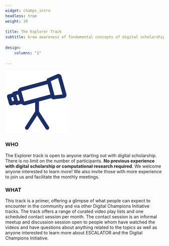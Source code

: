 ```yaml
---
widget: champs_intro
headless: true
weight: 10

title: The Explorer Track
subtitle: Grow awareness of fundamental concepts of digital scholarship

design:
    columns: "1"

---
```


<img src="explore-icon.svg" width="200px">

### WHO

The Explorer track is open to anyone starting out with digital scholarship. There is no limit on the number of participants. 
__No previous experience with digital scholarship or computational research required__. We welcome anyone interested to learn more! We also invite those with more experience to join us and facilitate the monthly meetings. 

### WHAT

This track is a primer, offering a glimpse of what people can expect to encounter in the community and via other Digital Champions Initiative tracks. The track offers a range of curated video play lists and one scheduled contact session per month. The contact session is an informal meetup and discussion session open to people whom have watched the videos and have questions about anything related to the topics as well as anyone interested to learn more about ESCALATOR and the Digital Champions Initiative. 





